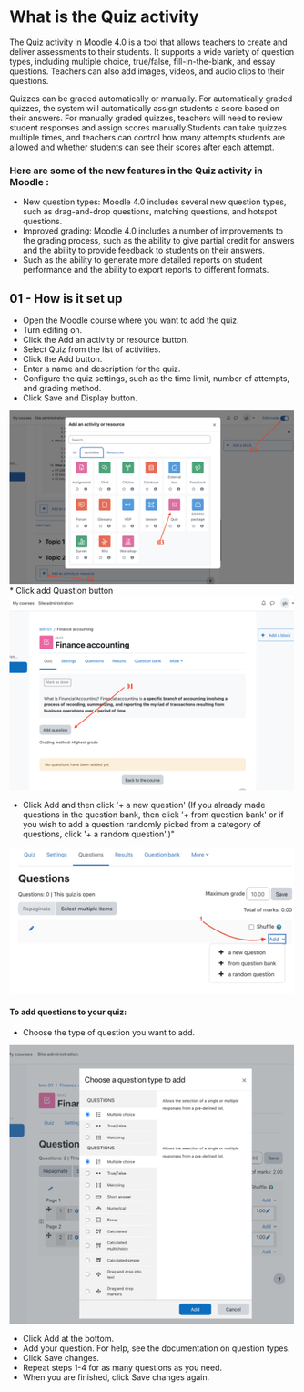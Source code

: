 <h1>What is the Quiz activity</h1>

The Quiz activity in Moodle 4.0 is a tool that allows teachers to create and deliver assessments to their students. It supports a wide variety of question types, including multiple choice, true/false, fill-in-the-blank, and essay questions. Teachers can also add images, videos, and audio clips to their questions.

Quizzes can be graded automatically or manually. For automatically graded quizzes, the system will automatically assign students a score based on their answers. For manually graded quizzes, teachers will need to review student responses and assign scores manually.Students can take quizzes multiple times, and teachers can control how many attempts students are allowed and whether students can see their scores after each attempt.

<h3>Here are some of the new features in the Quiz activity in Moodle :</h3>

* New question types: Moodle 4.0 includes several new question types, such as drag-and-drop questions, matching questions, and hotspot questions.
* Improved grading: Moodle 4.0 includes a number of improvements to the grading process, such as the ability to give partial credit for answers and the ability to provide feedback to students on their answers.
*  Such as the ability to generate more detailed reports on student performance and the ability to export reports to different formats.

<h2> 01 - How is it set up</h2>

* Open the Moodle course where you want to add the quiz.
* Turn editing on.
* Click the Add an activity or resource button.
* Select Quiz from the list of activities.
* Click the Add button.
* Enter a name and description for the quiz.
* Configure the quiz settings, such as the time limit, number of attempts, and grading method.
* Click Save and Display button.
 <img src="https://github.com/LEARN-LK/lms/blob/master/img/31-%20Quiz.png?raw=true"  style="max-width: 100%;width: 500px;">
* Click add Quastion button
<img src="https://github.com/LEARN-LK/lms/blob/master/img/32-add%20Quiz.png?raw=true" style="max-width: 100%;width: 500px;">

* Click Add and then click '+ a new question' (If you already made questions in the question bank, then click '+ from question bank' or if you wish to add a question randomly picked from a category of questions, click '+ a random question'.)"
<img src="https://github.com/LEARN-LK/lms/blob/master/img/33-add%20new%20quastion.png?raw=true" style="max-width: 100%;width: 500px;">

<h4>To add questions to your quiz:</h4>

* Choose the type of question you want to add.

<img src="https://github.com/LEARN-LK/lms/blob/master/img/34-quastion%20type.png?raw=true"  style="max-width: 100%;width: 500px;">
  
* Click Add at the bottom.
* Add your question. For help, see the documentation on question types.
* Click Save changes.
* Repeat steps 1-4 for as many questions as you need.
* When you are finished, click Save changes again.

<!-- <h2>02 - Embed answers - Question type(Short answer questions, Numerical questions, Multi-response answers). </h2>

In Moodle, questions can be structured with a passage of text that incorporates embedded answers. These embedded answers may include a variety of response formats, such as multiple-choice, short answers, and numerical answers. This approach allows for a more dynamic and interactive assessment experience, enabling learners to engage with the content in a comprehensive manner.
in this section cover following 
1. :MC: for multiple choice questions
2. :MR: for multi response questions
3. :SA: for short answer questions
4. :NM: for numerical questions

<h3> To add MC: /MR: /SA:/ NM: you should follow below step </h3>

Step: Follow the steps shown in the image.


<img src="https://github.com/LEARN-LK/lms/blob/master/img/135-Embeded.jpg?raw=true" style="max-width:100%;width: 60%;">
<img src="https://github.com/LEARN-LK/lms/blob/master/img/121-emb.png?raw=true" style="max-width:100%;width: 60%;">

Preview 

<img src="https://github.com/LEARN-LK/lms/blob/master/img/122-em.png?raw=true" style="max-width:100%;width: 60%;">


<h3>Example</h3>
<h4>1 - Adding :MC: for multiple choice questions:</h4>

Match the following cities with the correct state:`
<pre><code>
* `San Francisco: {1:MULTICHOICE:=California#OK~Arizona#Wrong}`
* `Tucson: {1:MULTICHOICE:California#Wrong~%100%Arizona#OK}`
* `Los Angeles: {1:MULTICHOICE:=California#OK~Arizona#Wrong}`
* `Phoenix: {1:MULTICHOICE:%0%California#Wrong~=Arizona#OK}`
</code></pre>

<h4>2 - Adding :MR: for multi response questions</h4>
<p>Which of the following statements about IP addressing are correct? (Select all that apply)</p>

<pre><code> `{1:MR:%34%An IPv4 address is 32 bits long~%-50%In IPv6, addresses are represented as 32 hexadecimal digits~%34%Subnetting is a technique used to divide an IP network into smaller, more manageable sub-networks~%-50%The loopback address in IPv4 is 127.0.0.1~%34%DHCP is used to assign static IP addresses to devices on a network.}` </pre></code>

<h4>3 - SA: for short answer questions</h4>
<pre><code> `Moodle is the {:SA:=best~<span>=</span>leading}` LMS.</pre></code>

<h4>4 - NM: for numerical questions</h4>
<pre><code> `Calculate: 10 x 5 = {1:NM:=50}` </code></pre>

<h2> 03 - Quiz Student View</h2>
Quiz view:

* The quiz will open in a fullscreen popup window.
* At the top of the quiz window, you will see the following information:
     > The quiz name and description
     > The number of questions in the quiz.
     > The time limit for the quiz,
     > if any.The number of attempts you have remaining.Below the quiz information,
* when clicking "attemp quiz" Button [1]. you will see the first question in the quiz .
* To answer a question, select the answer choice that you think is correct.
* To move to the next question, click on the Next button [2].
* To review a previous question, click on the Previous button.
* To flag a question, click on the Flag button. This will mark the question for your review and alert your teacher to a possible query.
To complete the quiz:
* Once you have answered all of the questions in the quiz, click on the Finish attempt button [3].
* You will be asked to review your answers and then click on the Submit all and finish button to submit your quiz.

<h2>04 - Quiz results:</h2>
* After you have submitted your quiz, you will see your quiz results.
* Your results will show you your score for the quiz, as well as the correct answers to each question [4].

<img src="https://github.com/LEARN-LK/lms/blob/master/img/39-all%20-student%20view.png?raw=true" style="max-width:100%;width: 60%;">

<h3>Quiz Teacher View</h3>
To review quiz attempts:

* On the quiz page, click on the Preiews Button.
* This will show you a list of all the quiz reviews that have been created by teachers.
* Grades can be viewed either by clicking the quiz and the link 'Attempts' when students have attempted the quiz, or from the Actions menu top right > Results (as in the above screenshot)

<img src="https://github.com/LEARN-LK/lms/raw/master/img/40-teacher%20preview.png?raw=true" style="max-width: 100%;width: 60%;">   -->



